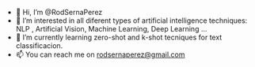 - 👋 Hi, I’m @RodSernaPerez
- 👀 I’m interested in all diferent types of artificial intelligence techniques: NLP , Artificial Vision, Machine Learning, Deep Learning ...
- 🌱 I’m currently learning zero-shot and k-shot tecniques for text classificacion.
- 📫 You can reach me on rodsernaperez@gmail.com

<!---
RodSernaPerez/RodSernaPerez is a ✨ special ✨ repository because its `README.md` (this file) appears on your GitHub profile.
You can click the Preview link to take a look at your changes.
--->
